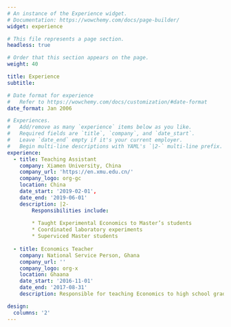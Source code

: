 ```yaml
---
# An instance of the Experience widget.
# Documentation: https://wowchemy.com/docs/page-builder/
widget: experience

# This file represents a page section.
headless: true

# Order that this section appears on the page.
weight: 40

title: Experience
subtitle:

# Date format for experience
#   Refer to https://wowchemy.com/docs/customization/#date-format
date_format: Jan 2006

# Experiences.
#   Add/remove as many `experience` items below as you like.
#   Required fields are `title`, `company`, and `date_start`.
#   Leave `date_end` empty if it's your current employer.
#   Begin multi-line descriptions with YAML's `|2-` multi-line prefix.
experience:
  - title: Teaching Assistant
    company: Xiamen University, China
    company_url: 'https://en.xmu.edu.cn/'
    company_logo: org-gc
    location: China
    date_start: '2019-02-01',
    date_end: '2019-06-01'
    description: |2-
        Responsibilities include:
        
        * Taught Experimental Economics to Master’s students
        * Coordinated laboratory experiments
        * Superviced Master students
        
  - title: Economics Teacher
    company: National Service Person, Ghana
    company_url: ''
    company_logo: org-x
    location: Ghaana
    date_start: '2016-11-01'
    date_end: '2017-08-31'
    description: Responsible for teaching Economics to high school grade 1 and 2 students; in charge of all secretarial and IT related works..

design:
  columns: '2'
---
```

